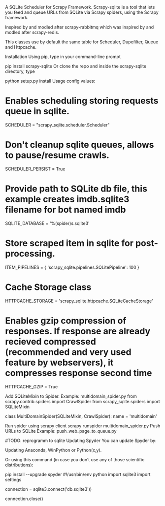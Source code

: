 A SQLite Scheduler for Scrapy Framework.
Scrapy-sqlite is a tool that lets you feed and queue URLs from SQLite via Scrapy spiders, using the Scrapy framework.

Inspired by and modled after scrapy-rabbitmq which was inspired by and modled after scrapy-redis.

This classes use by default the same table for Scheduler, Dupefilter, Queue and Httpcache.

Installation
Using pip, type in your command-line prompt

pip install scrapy-sqlite
Or clone the repo and inside the scrapy-sqlite directory, type

python setup.py install
Usage
config values:
# Enables scheduling storing requests queue in sqlite.
SCHEDULER = "scrapy_sqlite.scheduler.Scheduler"

# Don't cleanup sqlite queues, allows to pause/resume crawls.
SCHEDULER_PERSIST = True

# Provide path to SQLite db file, this example creates imdb.sqlite3 filename for bot named imdb
SQLITE_DATABASE = '%(spider)s.sqlite3'

# Store scraped item in sqlite for post-processing.
ITEM_PIPELINES = {
    'scrapy_sqlite.pipelines.SQLitePipeline': 100
}

# Cache Storage class 
HTTPCACHE_STORAGE = 'scrapy_sqlite.httpcache.SQLiteCacheStorage'

# Enables gzip compression of responses. If response are already recieved compressed (recommended and very used feature by webservers), it compresses response second time
HTTPCACHE_GZIP = True

 Add SQLiteMixin to Spider.
Example: multidomain_spider.py
from scrapy.contrib.spiders import CrawlSpider
from scrapy_sqlite.spiders import SQLiteMixin

class MultiDomainSpider(SQLiteMixin, CrawlSpider):
    name = 'multidomain'

 

 Run spider using scrapy client
scrapy runspider multidomain_spider.py
 Push URLs to SQLite
Example: push_web_page_to_queue.py 


#TODO: reprogramm to sqlite
Updating Spyder
You can update Spyder by:

Updating Anaconda, WinPython or Python(x,y).

Or using this command (in case you don’t use any of those scientific distributions):

pip install --upgrade spyder
#!/usr/bin/env python
import sqlite3
import settings

connection = sqlite3.connect('db.sqlite3'))

connection.close()

